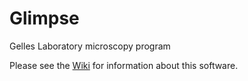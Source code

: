 Glimpse
=======

Gelles Laboratory microscopy program

Please see the [Wiki](https://github.com/gelles-brandeis/Glimpse/wiki) for information about this software.
